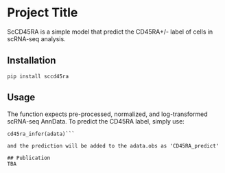 # Project Title
ScCD45RA is a simple model that predict the CD45RA+/- label of cells in scRNA-seq analysis.

## Installation
```pip install sccd45ra```

## Usage
The function expects pre-processed, normalized, and log-transformed scRNA-seq AnnData. To predict the CD45RA label, simply use:

```from sccd45ra import cd45ra_infer
cd45ra_infer(adata)```

and the prediction will be added to the adata.obs as 'CD45RA_predict'

## Publication
TBA
